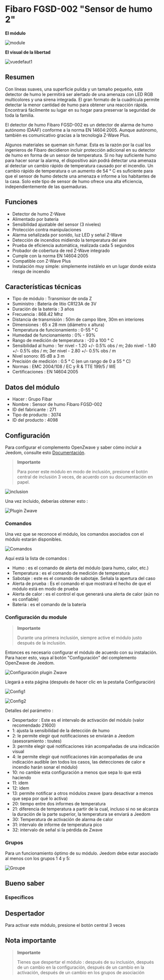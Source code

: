 # Fibaro FGSD-002 "Sensor de humo 2"

**El módulo**

![module](images/fibaro.fgsd102/module.jpg)

**El visual de la libertad**

![vuedefaut1](images/fibaro.fgsd102/vuedefaut1.jpg)

## Resumen

Con líneas suaves, una superficie pulida y un tamaño pequeño, este detector de humo le permitirá ser alertado de una amenaza con LED RGB multicolores y una sirena integrada. El gran formato de la cuadrícula permite detectar la menor cantidad de humo para obtener una reacción rápida. Encontrará fácilmente su lugar en su hogar para preservar la seguridad de toda la familia.

El detector de humo Fibaro FGSD-002 es un detector de alarma de humo autónomo (DAAF) conforme a la norma EN 14604:2005. Aunque autónomo, también es comunicativo gracias a la tecnología Z-Wave Plus.

Algunos materiales se queman sin fumar. Esta es la razón por la cual los ingenieros de Fibaro decidieron incluir protección adicional en su detector de humo en forma de un sensor de temperatura. Si no hay suficiente humo para hacer sonar la alarma, el dispositivo aún podrá detectar una amenaza al detectar un cambio rápido de temperatura causado por el incendio. Un cambio rápido de temperatura o un aumento de 54 ° C es suficiente para que el sensor de humo detecte una amenaza e informe a los habitantes de la casa. Solo este tipo de sensor de humo ofrece una alta eficiencia, independientemente de las quemaduras.

## Funciones

-   Detector de humo Z-Wave
-   Alimentado por batería
-   Sensibilidad ajustable del sensor (3 niveles)
-   Protección contra manipulaciones
-   Alarma señalizada por sonido, luz LED y señal Z-Wave
-   Detección de incendios midiendo la temperatura del aire
-   Prueba de eficiencia automática, realizada cada 5 segundos
-   Probador de cobertura de red Z-Wave integrado
-   Cumple con la norma EN 14604:2005
-   Compatible con Z-Wave Plus
-   Instalación muy simple: simplemente instálelo en un lugar donde exista riesgo de incendio

## Características técnicas

-   Tipo de módulo : Transmisor de onda Z
-   Suministro : Batería de litio CR123A de 3V
-   Duración de la batería : 3 años
-   Frecuencia : 868.42 Mhz
-   Distancia de transmisión : 50m de campo libre, 30m en interiores
-   Dimensiones : 65 x 28 mm (diámetro x altura)
-   Temperatura de funcionamiento : 0-55 ° C
-   Humedad de funcionamiento : 0% - 93%
-   Rango de medición de temperatura : -20 a 100 ° C
-   Sensibilidad al humo : 1er nivel - 1.20 +/- 0.5% obs / m; 2do nivel - 1.80 +/- 0.5% obs / m; 3er nivel - 2.80 +/- 0.5% obs / m
-   Nivel sonoro: 85 dB a 3 m
-   Precisión de medición : 0.5 ° C (en un rango de 0 a 55 ° C)
-   Normas : EMC 2004/108 / EC y R & TTE 199/5 / WE
-   Certificaciones : EN 14604:2005

## Datos del módulo

-   Hacer : Grupo Fibar
-   Nombre : Sensor de humo Fibaro FGSD-002
-   ID del fabricante : 271
-   Tipo de producto : 3074
-   ID del producto : 4098

## Configuración

Para configurar el complemento OpenZwave y saber cómo incluir a Jeedom, consulte esto [Documentación](https://doc.jeedom.com/es_ES/plugins/automation%20protocol/openzwave/).

> **Importante**
>
> Para poner este módulo en modo de inclusión, presione el botón central de inclusión 3 veces, de acuerdo con su documentación en papel.

![inclusion](images/fibaro.fgsd102/inclusion.jpg)

Una vez incluido, deberías obtener esto :

![Plugin Zwave](images/fibaro.fgsd102/information.jpg)

### Comandos

Una vez que se reconoce el módulo, los comandos asociados con el módulo estarán disponibles.

![Comandos](images/fibaro.fgsd102/commandes.jpg)

Aquí está la lista de comandos :

-   Humo : es el comando de alerta del módulo (para humo, calor, etc.)
-   Temperatura : es el comando de medición de temperatura
-   Sabotaje : este es el comando de sabotaje. Señala la apertura del caso
-   Alerta de prueba : Es el comando el que mostrará el hecho de que el módulo está en modo de prueba
-   Alerta de calor : es el control el que generará una alerta de calor (aún no es confiable)
-   Batería : es el comando de la batería

### Configuración du module

> **Importante**
>
> Durante una primera inclusión, siempre active el módulo justo después de la inclusión.

Entonces es necesario configurar el módulo de acuerdo con su instalación. Para hacer esto, vaya al botón "Configuración" del complemento OpenZwave de Jeedom.

![Configuración plugin Zwave](images/plugin/bouton_configuration.jpg)

Llegará a esta página (después de hacer clic en la pestaña Configuración)

![Config1](images/fibaro.fgsd102/config1.jpg)

![Config2](images/fibaro.fgsd102/config2.jpg)

Detalles del parámetro :

-   Despertador : Este es el intervalo de activación del módulo (valor recomendado 21600)
-   1: ajusta la sensibilidad de la detección de humo
-   2: le permite elegir qué notificaciones se enviarán a Jeedom (asesoramiento : toutes)
-   3: permite elegir qué notificaciones irán acompañadas de una indicación visual
-   4: le permite elegir qué notificaciones irán acompañadas de una indicación audible (en todos los casos, las detecciones de calor e incendio harán sonar el módulo)
-   10: no cambie esta configuración a menos que sepa lo que está haciendo
-   11: idem
-   12: idem
-   13: permite notificar a otros módulos zwave (para desactivar a menos que sepa por qué lo activa)
-   20: tiempo entre dos informes de temperatura
-   21: diferencia de temperatura a partir de la cual, incluso si no se alcanza la duración de la parte superior, la temperatura se enviará a Jeedom
-   30: Temperatura de activación de alarma de calor
-   31: intervalo de informe de temperatura pico
-   32: intervalo de señal si la pérdida de Zwave

### Grupos

Para un funcionamiento óptimo de su módulo. Jeedom debe estar asociado al menos con los grupos 1 4 y 5:

![Groupe](images/fibaro.fgsd102/groupe.jpg)

## Bueno saber

### Específicos

## Despertador

Para activar este módulo, presione el botón central 3 veces

## Nota importante

> **Importante**
>
> Tienes que despertar el módulo : después de su inclusión, después de un cambio en la configuración, después de un cambio en la activación, después de un cambio en los grupos de asociación
